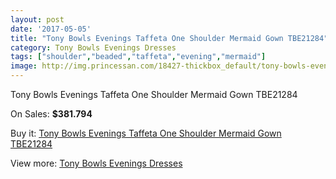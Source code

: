 ```yaml
---
layout: post
date: '2017-05-05'
title: "Tony Bowls Evenings Taffeta One Shoulder Mermaid Gown TBE21284"
category: Tony Bowls Evenings Dresses
tags: ["shoulder","beaded","taffeta","evening","mermaid"]
image: http://img.princessan.com/18427-thickbox_default/tony-bowls-evenings-taffeta-one-shoulder-mermaid-gown-tbe21284.jpg
---
```

Tony Bowls Evenings Taffeta One Shoulder Mermaid Gown TBE21284

On Sales: **$381.794**
<a href="https://www.princessan.com/en/tony-bowls-evenings-dresses/8481-tony-bowls-evenings-taffeta-one-shoulder-mermaid-gown-tbe21284.html"><amp-img layout="responsive" width="600" height="600" src="//img.princessan.com/18427-thickbox_default/tony-bowls-evenings-taffeta-one-shoulder-mermaid-gown-tbe21284.jpg" alt="Tony Bowls Evenings Taffeta One Shoulder Mermaid Gown TBE21284 0" /></a>
<a href="https://www.princessan.com/en/tony-bowls-evenings-dresses/8481-tony-bowls-evenings-taffeta-one-shoulder-mermaid-gown-tbe21284.html"><amp-img layout="responsive" width="600" height="600" src="//img.princessan.com/18430-thickbox_default/tony-bowls-evenings-taffeta-one-shoulder-mermaid-gown-tbe21284.jpg" alt="Tony Bowls Evenings Taffeta One Shoulder Mermaid Gown TBE21284 1" /></a>
<a href="https://www.princessan.com/en/tony-bowls-evenings-dresses/8481-tony-bowls-evenings-taffeta-one-shoulder-mermaid-gown-tbe21284.html"><amp-img layout="responsive" width="600" height="600" src="//img.princessan.com/18429-thickbox_default/tony-bowls-evenings-taffeta-one-shoulder-mermaid-gown-tbe21284.jpg" alt="Tony Bowls Evenings Taffeta One Shoulder Mermaid Gown TBE21284 2" /></a>
<a href="https://www.princessan.com/en/tony-bowls-evenings-dresses/8481-tony-bowls-evenings-taffeta-one-shoulder-mermaid-gown-tbe21284.html"><amp-img layout="responsive" width="600" height="600" src="//img.princessan.com/18428-thickbox_default/tony-bowls-evenings-taffeta-one-shoulder-mermaid-gown-tbe21284.jpg" alt="Tony Bowls Evenings Taffeta One Shoulder Mermaid Gown TBE21284 3" /></a>

Buy it: [Tony Bowls Evenings Taffeta One Shoulder Mermaid Gown TBE21284](https://www.princessan.com/en/tony-bowls-evenings-dresses/8481-tony-bowls-evenings-taffeta-one-shoulder-mermaid-gown-tbe21284.html "Tony Bowls Evenings Taffeta One Shoulder Mermaid Gown TBE21284")

View more: [Tony Bowls Evenings Dresses](https://www.princessan.com/en/67-tony-bowls-evenings-dresses "Tony Bowls Evenings Dresses")